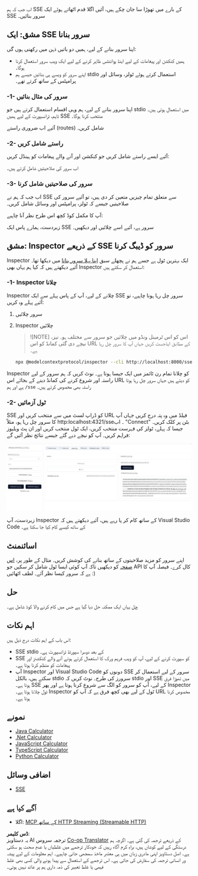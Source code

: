 <!--
CO_OP_TRANSLATOR_METADATA:
{
  "original_hash": "1681ca3633aeb49ee03766abdbb94a93",
  "translation_date": "2025-06-17T21:56:01+00:00",
  "source_file": "03-GettingStarted/05-sse-server/README.md",
  "language_code": "ur"
}
-->
اب جب کہ ہم SSE کے بارے میں تھوڑا سا جان چکے ہیں، آئیں اگلا قدم اٹھاتے ہوئے ایک SSE سرور بنائیں۔

## مشق: ایک SSE سرور بنانا

اپنا سرور بنانے کے لیے، ہمیں دو باتیں ذہن میں رکھنی ہوں گی:

- ہمیں کنکشن اور پیغامات کے لیے اینڈ پوائنٹس ظاہر کرنے کے لیے ایک ویب سرور استعمال کرنا ہوگا۔
- اپنے سرور کو ویسے ہی بنائیں جیسے ہم stdio استعمال کرتے ہوئے ٹولز، وسائل اور پرامپٹس کے ساتھ کرتے تھے۔

### -1- سرور کی مثال بنائیں

اپنا سرور بنانے کے لیے، ہم وہی اقسام استعمال کرتے ہیں جو stdio میں استعمال ہوتی ہیں۔ تاہم، ٹرانسپورٹ کے لیے ہمیں SSE منتخب کرنا ہوگا۔

آئیے اب ضروری راستے (routes) شامل کریں۔

### -2- راستے شامل کریں

آئیے ایسے راستے شامل کریں جو کنکشن اور آنے والے پیغامات کو ہینڈل کریں:

اب سرور کی صلاحیتیں شامل کرتے ہیں۔

### -3- سرور کی صلاحیتیں شامل کرنا

اب جب کہ ہم نے SSE سے متعلق تمام چیزیں متعین کر دی ہیں، تو آئیے سرور کی صلاحیتیں جیسے کہ ٹولز، پرامپٹس اور وسائل شامل کریں۔

آپ کا مکمل کوڈ کچھ اس طرح نظر آنا چاہیے:

زبردست، ہمارے پاس ایک SSE سرور ہے، آئیے اسے چلائیں اور دیکھیں۔

## مشق: Inspector کے ذریعے SSE سرور کو ڈیبگ کرنا

Inspector ایک بہترین ٹول ہے جسے ہم نے پچھلے سبق [اپنا پہلا سرور بنانا](/03-GettingStarted/01-first-server/README.md) میں دیکھا تھا۔ آئیے دیکھتے ہیں کہ کیا ہم یہاں بھی Inspector استعمال کر سکتے ہیں:

### -1- Inspector چلانا

Inspector چلانے کے لیے، آپ کے پاس پہلے سے ایک SSE سرور چل رہا ہونا چاہیے، تو آئیے پہلے وہ کریں:

1. سرور چلائیں

1. Inspector چلائیں

    > ![NOTE]
    > اس کو اس ٹرمینل ونڈو میں چلائیں جو سرور سے مختلف ہو۔ نیز، نیچے دی گئی کمانڈ کو اس URL کے مطابق ایڈجسٹ کریں جہاں آپ کا سرور چل رہا ہے۔

    ```sh
    npx @modelcontextprotocol/inspector --cli http://localhost:8000/sse --method tools/list
    ```

Inspector کو چلانا تمام رن ٹائمز میں ایک جیسا ہوتا ہے۔ نوٹ کریں کہ ہم سرور کے لیے راستہ اور شروع کرنے کی کمانڈ دینے کے بجائے اس URL کو دیتے ہیں جہاں سرور چل رہا ہوتا ہے اور ہم `/sse` راستہ بھی مخصوص کرتے ہیں۔

### -2- ٹول آزمائیں

SSE کو ڈراپ لسٹ میں سے منتخب کریں اور URL فیلڈ میں وہ پتہ درج کریں جہاں آپ کا سرور چل رہا ہو، مثلاً http:localhost:4321/sse۔ اب "Connect" بٹن پر کلک کریں۔ جیسا کہ پہلے، ٹولز کی فہرست منتخب کریں، ایک ٹول منتخب کریں اور ان پٹ ویلیوز فراہم کریں۔ آپ کو نیچے دیے گئے جیسے نتائج نظر آئیں گے:

![SSE Server running in inspector](../../../../translated_images/sse-inspector.d86628cc597b8fae807a31d3d6837842f5f9ee1bcc6101013fa0c709c96029ad.ur.png)

زبردست، آپ Inspector کے ساتھ کام کر پا رہے ہیں، آئیے دیکھتے ہیں کہ Visual Studio Code کے ساتھ کیسے کام کیا جا سکتا ہے۔

## اسائنمنٹ

اپنے سرور کو مزید صلاحیتوں کے ساتھ بنانے کی کوشش کریں۔ مثال کے طور پر، [اس صفحہ](https://api.chucknorris.io/) کو دیکھیں تاکہ آپ کوئی ایسا ٹول شامل کر سکیں جو API کال کرے۔ فیصلہ آپ کا ہے کہ سرور کیسا نظر آئے۔ لطف اٹھائیں :)

## حل

[حل](./solution/README.md) یہاں ایک ممکنہ حل دیا گیا ہے جس میں کام کرنے والا کوڈ شامل ہے۔

## اہم نکات

اس باب کے اہم نکات درج ذیل ہیں:

- SSE stdio کے بعد دوسرا سپورٹڈ ٹرانسپورٹ ہے۔
- SSE کو سپورٹ کرنے کے لیے، آپ کو ویب فریم ورک کا استعمال کرتے ہوئے آنے والے کنکشنز اور پیغامات کو منظم کرنا ہوتا ہے۔
- آپ Inspector اور Visual Studio Code دونوں کو SSE سرور کے لیے استعمال کر سکتے ہیں، بالکل stdio سرورز کی طرح۔ نوٹ کریں کہ stdio اور SSE میں تھوڑا فرق ہوتا ہے۔ SSE کے لیے، آپ کو سرور کو الگ سے شروع کرنا ہوتا ہے اور پھر Inspector ٹول چلانا ہوتا ہے۔ Inspector ٹول کے لیے بھی کچھ فرق ہے کہ آپ کو URL مخصوص کرنا ہوتا ہے۔

## نمونے

- [Java Calculator](../samples/java/calculator/README.md)
- [.Net Calculator](../../../../03-GettingStarted/samples/csharp)
- [JavaScript Calculator](../samples/javascript/README.md)
- [TypeScript Calculator](../samples/typescript/README.md)
- [Python Calculator](../../../../03-GettingStarted/samples/python)

## اضافی وسائل

- [SSE](https://developer.mozilla.org/en-US/docs/Web/API/Server-sent_events)

## آگے کیا ہے

- اگلا: [MCP کے ساتھ HTTP Streaming (Streamable HTTP)](/03-GettingStarted/06-http-streaming/README.md)

**ڈس کلیمر**:  
یہ دستاویز AI ترجمہ سروس [Co-op Translator](https://github.com/Azure/co-op-translator) کے ذریعے ترجمہ کی گئی ہے۔ اگرچہ ہم درستگی کے لیے کوشاں ہیں، براہِ کرم آگاہ رہیں کہ خودکار ترجمے میں غلطیاں یا عدم صحت ہو سکتی ہے۔ اصل دستاویز اپنی مادری زبان میں ہی معتبر ماخذ سمجھی جانی چاہیے۔ اہم معلومات کے لیے پیشہ ور انسانی ترجمہ کی سفارش کی جاتی ہے۔ اس ترجمے کے استعمال سے پیدا ہونے والی کسی بھی غلط فہمی یا غلط تعبیر کی ذمہ داری ہم پر عائد نہیں ہوتی۔